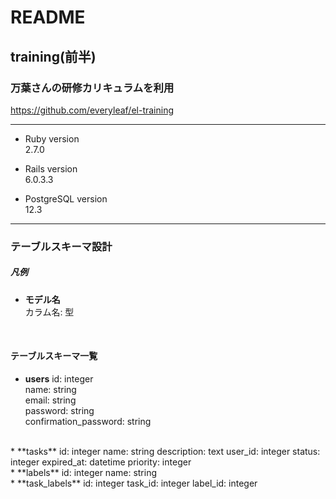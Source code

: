 # README

## training(前半)

### 万葉さんの研修カリキュラムを利用
https://github.com/everyleaf/el-training

---
* Ruby version  
2.7.0

* Rails version  
6.0.3.3

* PostgreSQL version  
12.3
---
### テーブルスキーマ設計
##### 凡例
* **モデル名**  
カラム名: 型  
<br>

#### テーブルスキーマ一覧
* **users**
id: integer  
name: string  
email: string  
password: string  
confirmation_password: string  
<br>
* **tasks**  
id: integer  
name: string  
description: text  
user_id: integer  
status: integer  
expired_at: datetime  
priority: integer  
<br>
* **labels**  
id: integer   
name: string  
<br>
* **task_labels**  
id: integer  
task_id: integer  
label_id: integer  
